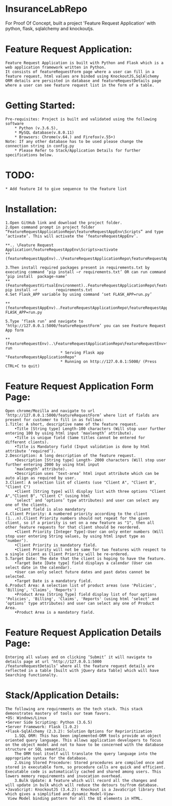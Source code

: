 # InsuranceLabRepo
For Proof Of Concept, built a project 'Feature Request Application' with python, flask, sqlalchemy and knockoutjs.

# Feature Request Application:
	Feature Request Application is built with Python and Flask which is a web application framework written in Python. 
    It consists of featureRequestForm page where a user can fill in a feature request, html values are binded using KnockoutJS,SqlAlchemy ORM details are persisted in database and featureRequestDetails page where a user can see feature request list in the form of a table. 
    
# Getting Started:
	Pre-requisites: Project is built and validated using the following software
		* Python (v.3.6.5), 
		* MySQL database(v.8.0.11)
		* Browsers: Chrome(v.64.) and Firefox(v.55+)
	Note: If any other database has to be used please change the connection string in config.py 
    	* Please Refer to Stack/Application Details for further specifications below.
    
# TODO:
	* Add feature Id to give sequence to the feature list

# Installation:
	1.Open GitHub link and download the project folder.
	2.Open command prompt in project folder “FeatureRequestApplicationRepo\featureRequestAppEnv\Scripts” and type
	‘activate’. This will activate the ‘featureRequestAppEnv’.

	**.. \Feature Request Application\featureRequestAppEnv\Scripts>activate
	**(featureRequestAppEnv)..\FeatureRequestApplicationRepo\featureRequestAppEnv\Scripts>
		
	3.Then install required packages present in requirements.txt by executing command ‘pip install –r requirements.txt’ OR can run command ‘pip install  package-name’
	**(FeatureRequestVirtualEnvironment)..FeatureRequestApplicationRepo\featureRequestAppEnv\Scripts> pip install –r 		requirements.txt
	4.Set Flask_APP variable by using command ‘set FLASK_APP=run.py’
	
	**(featureRequestAppEnv)..FeatureRequestApplicationRepo\featureRequestAppEnv\Scripts>set FLASK_APP=run.py
        
	5.Type ‘flask run’ and navigate to ‘http://127.0.0.1:5000/featureRequestForm’ you can see Feature Request App form
	
	**(FeatureRequestEnv)..\FeatureRequestApplicationRepo\FeatureRequestEnv>flask run
 							* Serving Flask app "FeatureRequestApplicationRepo"
							* Running on http://127.0.0.1:5000/ (Press CTRL+C to quit)
 					
 # Feature Request Application Form Page:
 	Open chrome/Mozilla and navigate to url ‘http://127.0.0.1:5000/featureRequestForm’ where list of fields are present for customer to fill in as follows:
	1.Title: A short, descriptive name of the feature request.
		•Title [String type] Length-100 characters (Will stop user further entering 100 by using html input ‘maxlength’ attribute).
		•Title is unique field (Same titles cannot be entered for different clients).
		•Title is Mandatory field (Input validation is done by html attribute ‘required’).
	2.Description: A long description of the feature request.
		•Description [String type] Length- 2000 characters (Will stop user further entering 2000 by using html input 
		‘maxlength’ attribute).
		•Description uses ‘text-area’ html input attribute which can be auto align as required by user.
	3.Client: A selection list of clients (use "Client A", "Client B", "Client C")
		•Client [String type] will display list with three options "Client A","Client B", "Client C" (using html  
		‘select’ and ‘options’ type attributes) and user can select any one of the clients.
		•Client field is also mandatory
	4.Client Priority: A numbered priority according to the client (1...n).Client Priority numbers should not repeat for the given client, so if a priority is set on a new feature as "1", then all other feature requests for that client should be reordered.
		•Client Priority [Integer Type]-User can only enter numbers (Will stop user entering String values, by using html input type as ‘number’).
		•Client Priority is mandatory field.
		•Client Priority will not be same for two features with respect to a single client as Client Priority will be re-ordered.
	5.Target Date: The date that the client is hoping to have the feature.
		•Target Date [Date type] field displays a calendar (User can select date in the calendar).
		•User can only select future dates and past dates cannot be selected.
		•Target Date is a mandatory field.
	6.Product Area: A selection list of product areas (use 'Policies', 'Billing', 'Claims', 'Reports')
		•Product Area [String Type] field display list of four options 'Policies', 'Billing', 'Claims', 'Reports' (using html ‘select’ and ‘options’ type attributes) and user can select any one of Product Area.
		•Product Area is a mandatory field.
# Feature Request Application Details Page:
	Entering all values and on clicking ‘Submit’ it will navigate to details page at url ‘http://127.0.0.1:5000
	/featureRequestDetails’ where all the feature request details are reflected in a table [built with jQuery data Table] which will have Searching functionalty.
	
# Stack/Application Details:
	The following are requirements on the tech stack. This stack demonstrates mastery of tools our team favors.
	•OS: Windows/Linux
	•Server Side Scripting: Python (3.6.5)
	•Server Framework: Flask (1.0.2)
	•Flask-SqlAlchemy (2.3.2): Solution Options for Reprioritization
		1.SQL ORM: This has been implemented-ORM tools provide an object oriented query language. This allows application developers to focus on the object model and not to have to be concerned with the database structure or SQL semantics.
		The ORM tool itself will translate the query language into the appropriate syntax for the database.
		2.Using Stored Procedure: Stored procedures are compiled once and stored in executable form, so procedure calls are quick and efficient. Executable code is automatically cached and shared among users. This lowers memory requirements and invocation overhead.
		3.Bulk Update: A feature which will record all the changes and will update in bulk which will reduce the detours to/from database.
	•JavaScript: KnockoutJS (3.4.2): Knockout is a JavaScript library that which gives a simplified and dynamic Model-View-
	 View Model binding pattern for all the UI elements in HTML.
	


                


